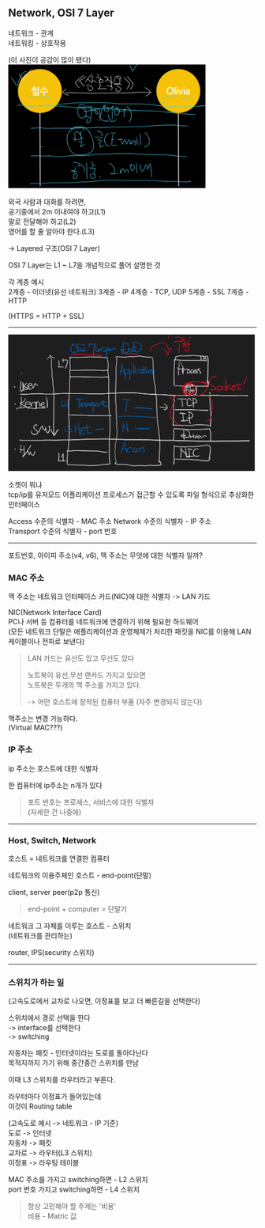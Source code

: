 ## Network, OSI 7 Layer

네트워크 - 관계  
네트워킹 - 상호작용

(이 사진이 공감이 많이 됐다)  
<img src="../../img/OS_12.png" width="400">


외국 사람과 대화를 하려면,  
공기중에서 2m 이내여야 하고(L1)  
말로 전달해야 하고(L2)  
영어를 할 줄 알아야 한다.(L3)

-> Layered 구조(OSI 7 Layer)

OSI 7 Layer는 L1 ~ L7을 개념적으로 풀어 설명한 것

각 계층 예시  
2계층 - 이더넷(유선 네트워크)
3계층 - IP
4계층 - TCP, UDP
5계층 - SSL
7계층 - HTTP

(HTTPS = HTTP + SSL)

---

<img src="../../img/OS_11.png" width="500">

소켓이 뭐냐  
tcp/ip를 유저모드 어플리케이션 프로세스가 접근할 수 있도록 파일 형식으로 추상화한 인터페이스

Access 수준의 식별자 - MAC 주소
Network 수준의 식별자 - IP 주소  
Transport 수준의 식별자 - port 번호

---

포트번호, 아이피 주소(v4, v6), 맥 주소는 무엇에 대한 식별자 일까?

### MAC 주소

맥 주소는 네트워크 인터페이스 카드(NIC)에 대한 식별자
-> LAN 카드

NIC(Network Interface Card)  
PC나 서버 등 컴퓨터를 네트워크에 연결하기 위해 필요한 하드웨어  
(모든 네트워크 단말은 애플리케이션과 운영체제가 처리한 패킷을 NIC를 이용해 LAN 케이블이나 전파로 보낸다)

> LAN 카드는 유선도 있고 무선도 있다
> 
> 노트북이 유선,무선 랜카드 가지고 있으면  
> 노트북은 두개의 맥 주소를 가지고 있다.
> 
> -> 어떤 호스트에 장착된 컴퓨터 부품
> (자주 변경되지 않는다)

맥주소는 변경 가능하다.  
(Virtual MAC???)

### IP 주소

ip 주소는 호스트에 대한 식별자

한 컴퓨터에 ip주소는 n개가 있다

> 포트 번호는 프로세스, 서비스에 대한 식별자  
> (자세한 건 나중에)

---

### Host, Switch, Network

호스트 = 네트워크를 연결한 컴퓨터

네트워크의 이용주체인 호스트 - end-point(단말)

client, server peer(p2p 통신)

> end-point + computer = 단말기

네트워크 그 자체를 이루는 호스트 - 스위치  
(네트워크를 관리하는)

router, IPS(security 스위치)

---

### 스위치가 하는 일

(고속도로에서 교차로 나오면, 이정표를 보고 더 빠른길을 선택한다)

스위치에서 경로 선택을 한다  
-> interface를 선택한다  
-> switching

자동차는 패킷 - 인터넷이라는 도로를 돌아다닌다  
목적지까지 가기 위해 중간중간 스위치를 만남

이때 L3 스위치를 라우터라고 부른다.

라우터마다 이정표가 들어있는데  
이것이 Routing table

(고속도로 예시 -> 네트워크 - IP 기준)  
도로 -> 인터넷  
자동차 -> 패킷  
교차로 -> 라우터(L3 스위치)  
이정표 -> 라우팅 테이블

MAC 주소를 가지고 switching하면 - L2 스위치  
port 번호 가지고 switching하면 - L4 스위치

> 항상 고민해야 할 주제는 '비용'  
> 비용 - Matric 값